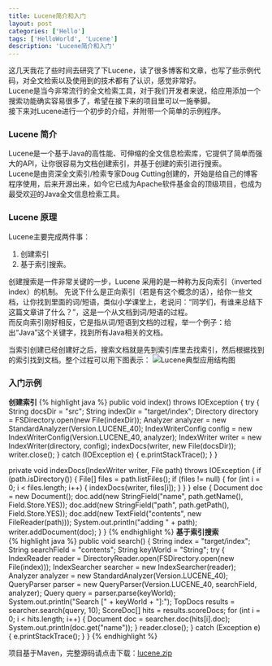 ```yaml
---
title: Lucene简介和入门
layout: post
categories: ['Hello']
tags: ['HelloWorld', 'Lucene']
description: 'Lucene简介和入门'
---
```


这几天我花了些时间去研究了下Lucene，读了很多博客和文章，也写了些示例代码，对全文检索以及使用到的技术都有了认识，感觉非常好。  
Lucene是当今非常流行的全文检索工具，对于我们开发者来说，给应用添加一个搜索功能确实容易很多了，希望在接下来的项目里可以一施拳脚。  
接下来对Lucene进行一个初步的介绍，并附带一个简单的示例程序。

### Lucene 简介 ###

Lucene是一个基于Java的高性能、可伸缩的全文信息检索库，它提供了简单而强大的API，让你很容易为文档创建索引，并基于创建的索引进行搜索。  
Lucene是由资深全文索引/检索专家Doug Cutting创建的，开始是给自己的博客程序使用，后来开源出来，如今它已成为Apache软件基金会的顶级项目，也成为最受欢迎的Java全文信息检索工具。

### Lucene 原理 ###
Lucene主要完成两件事：

1. 创建索引
2. 基于索引搜索。  

创建搜索是一件非常关键的一步，Lucene 采用的是一种称为反向索引（inverted index）的机制。
先说下什么是正向索引（若是有这个概念的话），给你一些文档，让你找到里面的词/短语，类似小学课堂上，老说问：“同学们，有谁来总结下这篇文章讲了什么？”，这是一个从文档到词/短语的过程。  
而反向索引刚好相反，它是指从词/短语到文档的过程，举一个例子：给出“Java”这个关键字，找到所有Java相关的文档。

当索引创建已经创建好之后，搜索文档就是先到索引库里去找索引，然后根据找到的索引找到文档。整个过程可以用下图表示：
![Lucene典型应用结构图]({{site.url}}/uploads/2012-10-19/lucene.png)

### 入门示例 ###

**创建索引**
{% highlight java %}
public void index() throws IOException {
	try {
		String docsDir = "src";
		String indexDir = "target/index";
		Directory directory = FSDirectory.open(new File(indexDir));
		Analyzer analyzer = new StandardAnalyzer(Version.LUCENE_40);
		IndexWriterConfig config = new IndexWriterConfig(Version.LUCENE_40, analyzer);
		IndexWriter writer = new IndexWriter(directory, config);
		indexDocs(writer, new File(docsDir));
		writer.close();
	} catch (IOException e) {
		e.printStackTrace();
	}
}

private void indexDocs(IndexWriter writer, File path) throws IOException {
	if (path.isDirectory()) {
		File[] files = path.listFiles();
		if (files != null) {
			for (int i = 0; i < files.length; i++) {
				indexDocs(writer, files[i]);
			}
		}
	} else {
		Document doc = new Document();
		doc.add(new StringField("name", path.getName(), Field.Store.YES));
		doc.add(new StringField("path", path.getPath(), Field.Store.YES));
		doc.add(new TextField("contents", new FileReader(path)));
		System.out.println("adding " + path);
		writer.addDocument(doc);
	}
}
{% endhighlight %}
**基于索引搜索**  
{% highlight java %}
public void search() {
	String index = "target/index";
	String searchField = "contents";
	String keyWorld = "String";
	try {
		IndexReader reader = DirectoryReader.open(FSDirectory.open(new File(index)));
		IndexSearcher searcher = new IndexSearcher(reader);
		Analyzer analyzer = new StandardAnalyzer(Version.LUCENE_40);
		QueryParser parser = new QueryParser(Version.LUCENE_40, searchField, analyzer);
		Query query = parser.parse(keyWorld);
		System.out.println("Search [" + keyWorld + "]:");
		TopDocs results = searcher.search(query, 10);
		ScoreDoc[] hits = results.scoreDocs;
		for (int i = 0; i < hits.length; i++) {
			Document doc = searcher.doc(hits[i].doc);
			System.out.println(doc.get("name"));
		}
		reader.close();
	} catch (Exception e) {
		e.printStackTrace();
	}
}
{% endhighlight %}

项目基于Maven，完整源码请点击下载：[lucene.zip][2]


[1]: http://lucene.apache.org "Lucene"
[2]: {{site.url}}/uploads/2012-10-19/lucene.zip "lucene.zip"

